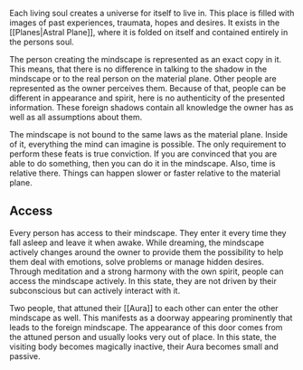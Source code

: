 Each living soul creates a universe for itself to live in. This place is filled with images of past experiences, traumata, hopes and desires. It exists in the [[Planes|Astral Plane]], where it is folded on itself and contained entirely in the persons soul. 

The person creating the mindscape is represented as an exact copy in it. This means, that there is no difference in talking to the shadow in the mindscape or to the real person on the material plane. Other people are represented as the owner perceives them. Because of that, people can be different in appearance and spirit, here is no authenticity of the presented information. These foreign shadows contain all knowledge the owner has as well as all assumptions about them.

The mindscape is not bound to the same laws as the material plane. Inside of it, everything the mind can imagine is possible. The only requirement to perform these feats is true conviction. If you are convinced that you are able to do something, then you can do it in the mindscape. Also, time is relative there. Things can happen slower or faster relative to the material plane. 

## Access
Every person has access to their mindscape. They enter it every time they fall asleep and leave it when awake. While dreaming, the mindscape actively changes around the owner to provide them the possibility to help them deal with emotions, solve problems or manage hidden desires. Through meditation and a strong harmony with the own spirit, people can access the mindscape actively. In this state, they are not driven by their subconscious but can actively interact with it.

Two people, that attuned their [[Aura]] to each other can enter the other mindscape as well. This manifests as a doorway appearing prominently that leads to the foreign mindscape. The appearance of this door comes from the attuned person and usually looks very out of place.  In this state, the visiting body becomes magically inactive, their Aura becomes small and passive.